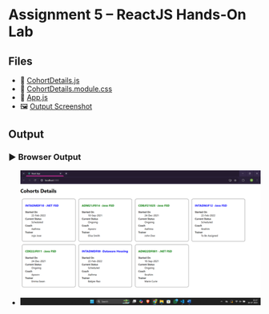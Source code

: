 # Assignment 5 – ReactJS Hands-On Lab

## Files

- 🔗 [CohortDetails.js](./cohorttracker/src/CohortDetails.js)
- 🔗 [CohortDetails.module.css](./cohorttracker/src/CohortDetails.module.css)
- 🔗 [App.js](./cohorttracker/src/App.js)
- 🖼️ [Output Screenshot](./output.png)

## Output
### ▶️ Browser Output
- ![React App Output](./output.png)
